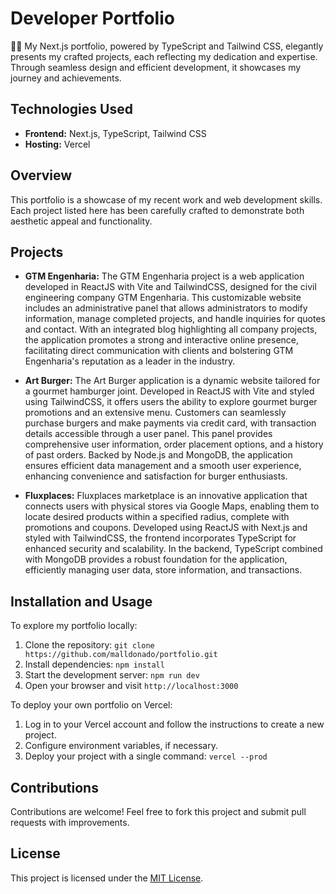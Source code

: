# Developer Portfolio

👨‍💻 My Next.js portfolio, powered by TypeScript and Tailwind CSS, elegantly presents my crafted projects, each reflecting my dedication and expertise. Through seamless design and efficient development, it showcases my journey and achievements.

## Technologies Used
- **Frontend:** Next.js, TypeScript, Tailwind CSS
- **Hosting:** Vercel

## Overview
This portfolio is a showcase of my recent work and web development skills. Each project listed here has been carefully crafted to demonstrate both aesthetic appeal and functionality.

## Projects
- **GTM Engenharia:** The GTM Engenharia project is a web application developed in ReactJS with Vite and TailwindCSS, designed for the civil engineering company GTM Engenharia. This customizable website includes an administrative panel that allows administrators to modify information, manage completed projects, and handle inquiries for quotes and contact. With an integrated blog highlighting all company projects, the application promotes a strong and interactive online presence, facilitating direct communication with clients and bolstering GTM Engenharia's reputation as a leader in the industry.
  
- **Art Burger:** The Art Burger application is a dynamic website tailored for a gourmet hamburger joint. Developed in ReactJS with Vite and styled using TailwindCSS, it offers users the ability to explore gourmet burger promotions and an extensive menu. Customers can seamlessly purchase burgers and make payments via credit card, with transaction details accessible through a user panel. This panel provides comprehensive user information, order placement options, and a history of past orders. Backed by Node.js and MongoDB, the application ensures efficient data management and a smooth user experience, enhancing convenience and satisfaction for burger enthusiasts.

- **Fluxplaces:** Fluxplaces marketplace is an innovative application that connects users with physical stores via Google Maps, enabling them to locate desired products within a specified radius, complete with promotions and coupons. Developed using ReactJS with Next.js and styled with TailwindCSS, the frontend incorporates TypeScript for enhanced security and scalability. In the backend, TypeScript combined with MongoDB provides a robust foundation for the application, efficiently managing user data, store information, and transactions.

## Installation and Usage
To explore my portfolio locally:
1. Clone the repository: `git clone https://github.com/malldonado/portfolio.git`
2. Install dependencies: `npm install`
3. Start the development server: `npm run dev`
4. Open your browser and visit `http://localhost:3000`

To deploy your own portfolio on Vercel:
1. Log in to your Vercel account and follow the instructions to create a new project.
2. Configure environment variables, if necessary.
3. Deploy your project with a single command: `vercel --prod`

## Contributions
Contributions are welcome! Feel free to fork this project and submit pull requests with improvements.

## License
This project is licensed under the [MIT License](LICENSE).
